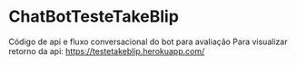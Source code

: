 # ChatBotTesteTakeBlip
Código de api e fluxo conversacional do bot para avaliação
Para visualizar retorno da api: https://testetakeblip.herokuapp.com/
